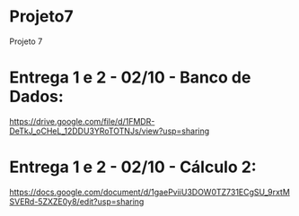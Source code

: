 # Projeto7
Projeto 7


# Entrega 1 e 2 - 02/10 - Banco de Dados:
https://drive.google.com/file/d/1FMDR-DeTkJ_oCHeL_12DDU3YRoTOTNJs/view?usp=sharing

# Entrega 1 e 2 - 02/10 - Cálculo 2:
https://docs.google.com/document/d/1gaePviiU3DOW0TZ731ECgSU_9rxtMSVERd-5ZXZE0y8/edit?usp=sharing
